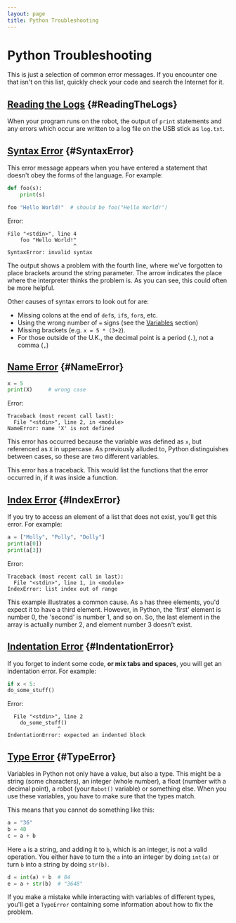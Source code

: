```yaml
---
layout: page
title: Python Troubleshooting
---
```


# Python Troubleshooting

This is just a selection of common error messages.
If you encounter one that isn't on this list, quickly check your code and search the Internet for it.

<!--- TODO: We should also list common issues with understanding or using the API here. -->

## [Reading the Logs](#ReadingTheLogs) {#ReadingTheLogs}

When your program runs on the robot, the output of `print` statements and any
errors which occur are written to a log file on the USB stick as `log.txt`.

## [Syntax Error](#SyntaxError) {#SyntaxError}

This error message appears when you have entered a statement that doesn't obey the forms of the language.
For example:

~~~~~ python
def foo(s):
	print(s)

foo "Hello World!"  # should be foo("Hello World!")
~~~~~

Error:

~~~~~ not-code
File "<stdin>", line 4
    foo "Hello World!"
                     ^
SyntaxError: invalid syntax
~~~~~

The output shows a problem with the fourth line,
 where we've forgotten to place brackets around the string parameter.
The arrow indicates the place where the interpreter thinks the problem is.
As you can see, this could often be more helpful.

Other causes of syntax errors to look out for are:

* Missing colons at the end of `def`s, `if`s, `for`s, etc.
* Using the wrong number of `=` signs (see the [Variables](#variables) section)
* Missing brackets (e.g. `x = 5 * (3+2`).
* For those outside of the U.K., the decimal point is a period (`.`), not a comma (`,`)

## [Name Error](#NameError) {#NameError}

~~~~~ python
x = 5
print(X)     # wrong case
~~~~~

Error:

~~~~~ not-code
Traceback (most recent call last):
  File "<stdin>", line 2, in <module>
NameError: name 'X' is not defined
~~~~~

This error has occurred because the variable was defined as `x`, but referenced as `X` in uppercase.
As previously alluded to, Python distinguishes between cases, so these are two different variables.

This error has a traceback.
This would list the functions that the error occurred in, if it was inside a function.

## [Index Error](#IndexError) {#IndexError}

If you try to access an element of a list that does not exist, you'll get this error.
For example:

~~~~~ python
a = ["Molly", "Polly", "Dolly"]
print(a[0])
print(a[3])
~~~~~

Error:

~~~~~ not-code
Traceback (most recent call in last):
  File "<stdin>", line 1, in <module>
IndexError: list index out of range
~~~~~

This example illustrates a common cause.
As `a` has three elements, you'd expect it to have a third element.
However, in Python, the 'first' element is number 0, the 'second' is number 1, and so on.
So, the last element in the array is actually number 2, and element number 3 doesn't exist.

## [Indentation Error](#IndentationError) {#IndentationError}

If you forget to indent some code, **or mix tabs and spaces**, you will get an indentation error.
For example:

~~~~~ python
if x < 5:
do_some_stuff()
~~~~~

Error:

~~~~~ not-code
  File "<stdin>", line 2
    do_some_stuff()
                ^
IndentationError: expected an indented block
~~~~~

## [Type Error](#TypeError) {#TypeError}

Variables in Python not only have a value, but also a type. This might be a
string (some characters), an integer (whole number), a float (number with a
decimal point), a robot (your `Robot()` variable) or something else. When you
use these variables, you have to make sure that the types match.

This means that you cannot do something like this:

~~~~~ python
a = "36"
b = 48
c = a + b
~~~~~

Here `a` is a string, and adding it to `b`, which is an integer, is not a valid
operation. You either have to turn the `a` into an integer by doing `int(a)` or
turn `b` into a string by doing `str(b)`.

~~~~~ python
d = int(a) + b  # 84
e = a + str(b)  # "3648"
~~~~~

If you make a mistake while interacting with variables of different types,
you'll get a `TypeError` containing some information about how to fix the
problem.

[identifiers]: #concept-identifiers
[identifier]: #concept-identifiers
[block]: #concept-code-blocks-and-indentation
